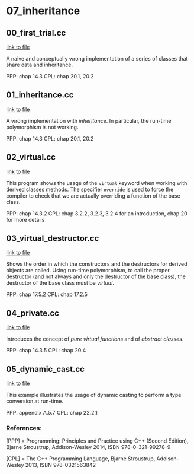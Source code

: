 # 07_inheritance



## 00_first_trial.cc

[link to file](./00_first_trial.cc)

A naive and conceptually wrong implementation of a series of classes that share data and inheritance.

PPP: chap 14.3
CPL: chap 20.1, 20.2



## 01_inheritance.cc

[link to file](./01_inheritance.cc)

A wrong implementation with *inheritance*. In particular, the run-time polymorphism is not working.

PPP: chap 14.3
CPL: chap 20.1, 20.2



## 02_virtual.cc

[link to file](./02_virtual.cc)

This program shows the usage of the `virtual` keyword when working with derived classes methods.
The specifier `override` is used to force the compiler to check that we are actually overriding a function of the base class.

PPP: chap 14.3.2
CPL: chap 3.2.2, 3.2.3, 3.2.4 for an introduction, chap 20 for more details




## 03_virtual_destructor.cc

[link to file](./03_virtual_destructor.cc)

Shows the order in which the constructors and the destructors for derived objects are
called. Using run-time polymorphism, to call the proper destructor (and not always and only the destructor of the base class), the destructor of the base class must be *virtual*.

PPP: chap 17.5.2
CPL: chap 17.2.5



## 04_private.cc

[link to file](./04_private.cc)

Introduces the concept of *pure virtual functions* and of *abstract classes*.

PPP: chap 14.3.5
CPL: chap 20.4



## 05_dynamic_cast.cc

[link to file](./05_dynamic_cast.cc)

This example illustrates the usage of dynamic casting to perform a type conversion at run-time.

PPP: appendix A.5.7
CPL: chap 22.2.1



### References:

[PPP] = Programming: Principles and Practice using C++ (Second Edition), Bjarne Stroustrup, Addison-Wesley 2014, ISBN 978-0-321-99278-9

[CPL] = The C++ Programming Language, Bjarne Stroustrup, Addison-Wesley 2013, ISBN 978-0321563842
